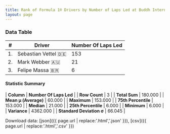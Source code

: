 ```yaml
---
title: Rank of Formula 1® Drivers by Number of Laps Led at Buddh International Circuit
layout: page
---
```


<canvas id="chart" width="400" height="180"></canvas>
<script>
var data = {
    "datasets": [
        {
            "backgroundColor": [
                "#9C8E8D",
                "#9C8E8D",
                "#9C8E8D"
            ],
            "borderColor": [
                "#1D181E",
                "#1D181E",
                "#1D181E"
            ],
            "borderWidth": 1,
            "data": [
                153.0,
                21.0,
                6.0
            ],
            "label": "Number Of Laps Led"
        }
    ],
    "labels": [
        "Sebastian Vettel",
        "Mark Webber",
        "Felipe Massa"
    ]
};
var options = {
  legend: {
    display: false
  },
  scales: {
    xAxes: [{
      ticks: {
        beginAtZero: true,
        maxRotation: 180,
        display: window.innerWidth > 800
      }
    }],
    yAxes: [{
      ticks: {
        beginAtZero: true
      }
    }]
  },
  onResize: function(chart, size) {
    chart.options.scales.xAxes[0].ticks.display = size.width > 800;
  }
};
var chart = new Chart("chart", {
    data: data,
    type: 'bar',
    options: options
});
</script>



### Data Table

| # | Driver | Number Of Laps Led |
|--|--|--|
| 1. | Sebastian Vettel 🇩🇪 | 153 |
| 2. | Mark Webber 🇦🇺 | 21 |
| 3. | Felipe Massa 🇧🇷 | 6 |

#### Statistic Summary

| **Column** | **Number Of Laps Led** |
| **Row Count** | 3 |
| **Total Sum** | 180.000 |
| **Mean μ (Average)** | 60.000 |
| **Maximum** | 153.000 |
| **75th Percentile** | 153.000 |
| **Median** | 21.000 |
| **25th Percentile** | 6.000 |
| **Minimum** | 6.000 |
| **Variance** | 4362.000 |
| **Standard Deviation σ** | 66.045 |

Download data: [json]({{ page.url | replace:'.html','.json' }}), [csv]({{ page.url | replace:'.html','.csv' }})
